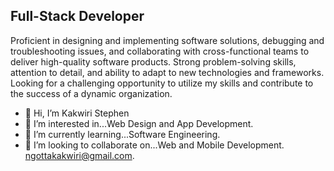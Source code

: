 
Full-Stack Developer
--------------------

Proficient in designing and implementing software solutions, debugging and troubleshooting issues, and collaborating with cross-functional teams to deliver high-quality software products. Strong problem-solving skills, attention to detail, and ability to adapt to new technologies and frameworks. Looking for a challenging opportunity to utilize my skills and contribute to the success of a dynamic organization.

- 👋 Hi, I’m Kakwiri Stephen
- 👀 I’m interested in...Web Design and App Development.
- 🌱 I’m currently learning...Software Engineering.
- 💞️ I’m looking to collaborate on...Web and Mobile Development.
 ngottakakwiri@gmail.com.









